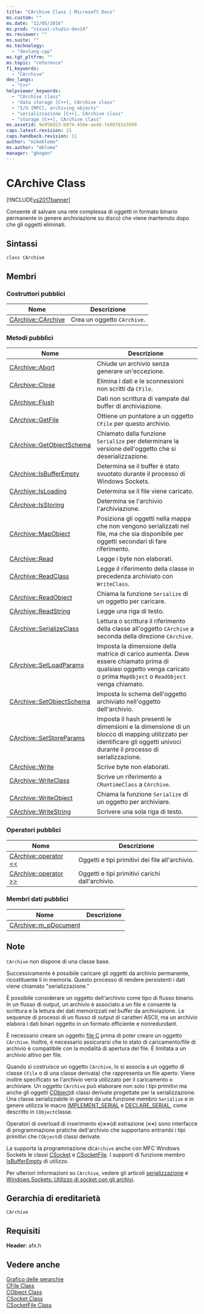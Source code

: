 ```yaml
---
title: "CArchive Class | Microsoft Docs"
ms.custom: ""
ms.date: "12/05/2016"
ms.prod: "visual-studio-dev14"
ms.reviewer: ""
ms.suite: ""
ms.technology: 
  - "devlang-cpp"
ms.tgt_pltfrm: ""
ms.topic: "reference"
f1_keywords: 
  - "CArchive"
dev_langs: 
  - "C++"
helpviewer_keywords: 
  - "CArchive class"
  - "data storage [C++], CArchive class"
  - "I/O [MFC], archiving objects"
  - "serializzazione [C++], CArchive class"
  - "storage [C++], CArchive class"
ms.assetid: 9e950d23-b874-456e-ae4b-fe00781a7699
caps.latest.revision: 21
caps.handback.revision: 11
author: "mikeblome"
ms.author: "mblome"
manager: "ghogen"
---
```

# CArchive Class
[!INCLUDE[vs2017banner](../../assembler/inline/includes/vs2017banner.md)]

Consente di salvare una rete complessa di oggetti in formato binario permanente in genere archiviazione su disco\) che viene mantenuto dopo che gli oggetti eliminati.  
  
## Sintassi  
  
```  
class CArchive  
```  
  
## Membri  
  
### Costruttori pubblici  
  
|Nome|Descrizione|  
|----------|-----------------|  
|[CArchive::CArchive](../Topic/CArchive::CArchive.md)|Crea un oggetto `CArchive`.|  
  
### Metodi pubblici  
  
|Nome|Descrizione|  
|----------|-----------------|  
|[CArchive::Abort](../Topic/CArchive::Abort.md)|Chiude un archivio senza generare un'eccezione.|  
|[CArchive::Close](../Topic/CArchive::Close.md)|Elimina i dati e le sconnessioni non scritti da `CFile`.|  
|[CArchive::Flush](../Topic/CArchive::Flush.md)|Dati non scrittura di vampate dal buffer di archiviazione.|  
|[CArchive::GetFile](../Topic/CArchive::GetFile.md)|Ottiene un puntatore a un oggetto `CFile` per questo archivio.|  
|[CArchive::GetObjectSchema](../Topic/CArchive::GetObjectSchema.md)|Chiamato dalla funzione `Serialize` per determinare la versione dell'oggetto che si deserializzazione.|  
|[CArchive::IsBufferEmpty](../Topic/CArchive::IsBufferEmpty.md)|Determina se il buffer è stato svuotato durante il processo di Windows Sockets.|  
|[CArchive::IsLoading](../Topic/CArchive::IsLoading.md)|Determina se il file viene caricato.|  
|[CArchive::IsStoring](../Topic/CArchive::IsStoring.md)|Determina se l'archivio l'archiviazione.|  
|[CArchive::MapObject](../Topic/CArchive::MapObject.md)|Posiziona gli oggetti nella mappa che non vengono serializzati nel file, ma che sia disponibile per oggetti secondari di fare riferimento.|  
|[CArchive::Read](../Topic/CArchive::Read.md)|Legge i byte non elaborati.|  
|[CArchive::ReadClass](../Topic/CArchive::ReadClass.md)|Legge il riferimento della classe in precedenza archiviato con `WriteClass`.|  
|[CArchive::ReadObject](../Topic/CArchive::ReadObject.md)|Chiama la funzione `Serialize` di un oggetto per caricare.|  
|[CArchive::ReadString](../Topic/CArchive::ReadString.md)|Legge una riga di testo.|  
|[CArchive::SerializeClass](../Topic/CArchive::SerializeClass.md)|Lettura o scrittura il riferimento della classe all'oggetto `CArchive` a seconda della direzione `CArchive`.|  
|[CArchive::SetLoadParams](../Topic/CArchive::SetLoadParams.md)|Imposta la dimensione della matrice di carico aumenta.  Deve essere chiamato prima di qualsiasi oggetto venga caricato o prima `MapObject` o `ReadObject` venga chiamato.|  
|[CArchive::SetObjectSchema](../Topic/CArchive::SetObjectSchema.md)|Imposta lo schema dell'oggetto archiviato nell'oggetto dell'archivio.|  
|[CArchive::SetStoreParams](../Topic/CArchive::SetStoreParams.md)|Imposta il hash presenti le dimensioni e la dimensione di un blocco di mapping utilizzato per identificare gli oggetti univoci durante il processo di serializzazione.|  
|[CArchive::Write](../Topic/CArchive::Write.md)|Scrive byte non elaborati.|  
|[CArchive::WriteClass](../Topic/CArchive::WriteClass.md)|Scrive un riferimento a `CRuntimeClass` a `CArchive`.|  
|[CArchive::WriteObject](../Topic/CArchive::WriteObject.md)|Chiama la funzione `Serialize` di un oggetto per archiviare.|  
|[CArchive::WriteString](../Topic/CArchive::WriteString.md)|Scrivere una sola riga di testo.|  
  
### Operatori pubblici  
  
|Nome|Descrizione|  
|----------|-----------------|  
|[CArchive::operator \<\<](../Topic/CArchive::operator%20%3C%3C.md)|Oggetti e tipi primitivi dei file all'archivio.|  
|[CArchive::operator \>\>](../Topic/CArchive::operator%20%3E%3E.md)|Oggetti e tipi primitivi carichi dall'archivio.|  
  
### Membri dati pubblici  
  
|Nome|Descrizione|  
|----------|-----------------|  
|[CArchive::m\_pDocument](../Topic/CArchive::m_pDocument.md)||  
  
## Note  
 `CArchive` non dispone di una classe base.  
  
 Successivamente è possibile caricare gli oggetti da archivio permanente, ricostituente li in memoria.  Questo processo di rendere persistenti i dati viene chiamato "serializzazione."  
  
 È possibile considerare un oggetto dell'archivio come tipo di flusso binario.  In un flusso di output, un archivio è associato a un file e consente la scrittura e la lettura dei dati memorizzati nel buffer da archiviazione.  Le sequenze di processi di un flusso di output di caratteri ASCII, ma un archivio elabora i dati binari oggetto in un formato efficiente e nonredundant.  
  
 È necessario creare un oggetto [file C](../../mfc/reference/cfile-class.md) prima di poter creare un oggetto `CArchive`.  Inoltre, è necessario assicurarsi che lo stato di caricamento\/file di archivio è compatibile con la modalità di apertura del file.  È limitata a un archivio attivo per file.  
  
 Quando si costruisce un oggetto `CArchive`, lo si associa a un oggetto di classe `CFile` o di una classe derivata\) che rappresenta un file aperto.  Viene inoltre specificato se l'archivio verrà utilizzato per il caricamento o archiviare.  Un oggetto `CArchive` può elaborare non solo i tipi primitivi ma anche gli oggetti [CObject](../../mfc/reference/cobject-class.md)di classi derivate progettate per la serializzazione.  Una classe serializzabile in genere da una funzione membro `Serialize` e in genere utilizza le macro [IMPLEMENT\_SERIAL](../Topic/IMPLEMENT_SERIAL.md) e [DECLARE\_SERIAL](../Topic/DECLARE_SERIAL.md), come descritto in `CObject`classe.  
  
 Operatori di overload di inserimento e\)**\>\>**\(di estrazione \(**\<\<**\) sono interfacce di programmazione pratiche dell'archivio che supportano entrambi i tipi primitivi che `CObject`di classi derivate.  
  
 La supporta la programmazione di`CArchive` anche con MFC Windows Sockets le classi [CSocket](../../mfc/reference/csocket-class.md) e [CSocketFile](../../mfc/reference/csocketfile-class.md).  I supporti di funzione membro [IsBufferEmpty](../Topic/CArchive::IsBufferEmpty.md) di utilizzo.  
  
 Per ulteriori informazioni su `CArchive`, vedere gli articoli [serializzazione](../../mfc/serialization-in-mfc.md) e [Windows Sockets: Utilizzo di socket con gli archivi](../../mfc/windows-sockets-using-sockets-with-archives.md).  
  
## Gerarchia di ereditarietà  
 `CArchive`  
  
## Requisiti  
 **Header:** afx.h  
  
## Vedere anche  
 [Grafico delle gerarchie](../../mfc/hierarchy-chart.md)   
 [CFile Class](../../mfc/reference/cfile-class.md)   
 [CObject Class](../../mfc/reference/cobject-class.md)   
 [CSocket Class](../../mfc/reference/csocket-class.md)   
 [CSocketFile Class](../../mfc/reference/csocketfile-class.md)